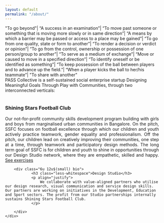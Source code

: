 ```yaml
---
layout: default
permalink: "/about/"
---
```


<div class="inner">
    <div class="row">
    <div class="12u 12u$(small) about-headline">
            <span id="js-rotating2">
                "To go beyond"|
                “A success in an examination”|
                “To move past someone or something that is moving more slowly or in same direction”|
                “A means by which a barrier may be passed or access to a place may be gained”|
                “To go from one quality, state or form to another”|
                “To render a decision or verdict or opinion”|
                “To go from the control, ownership or possession of one person/group to another”|
                “To serve as a medium of exchange”|
                “Move or caused to move in a specified direction”|
                “To identify oneself or be identified as something”|
                “To keep possession of the ball between players and to advance up the field.”|
                “When a player kicks the ball to her/his teammate”|
                "To share with another"
            </span>
    </div>  
    <div class="12u 12u$(small) about-headline">
        PASS Collective is a self-sustained social enterprise startup Designing Meaningful Goals Through Play with Communities, through two interconnected verticals:
    </div>
    </div>
    <br/>
    <div class="row">
        <div class="6u 12u$(small) bio">
            <h3 class="less-whitespace">Shining Stars Football Club</h3>
            <p align="justify">
                Our not-for-profit community skills development program building with girls and boys from marginalised urban communities in Bangalore. On the pitch, SSFC focuses on football excellence through which our children and youth actively practice teamwork, gender equality and professionalism. Off the pitch, our children lead on creatively improving their communities, one step at a time, through teamwork and participatory design methods. The long term goal of SSFC is for children and youth to shine in opportunities through our Design Studio network, where they are empathetic, skilled and happy.
 <a href="/exercises">See exercises</a>
            </p>
        </div>

        <div class="6u 12u$(small) bio">
                <h3 class="less-whitespace">Design Studio</h3>
                <p align="justify">
                    We collaborate with value-aligned partners who utilise our design research, visual communication and service design skills. Our partners are working on initiatives in the Development, Education and Sport sectors. The profit from our Studio partnerships internally sustains Shining Stars Football Club.
                </p>
          
        </div>
    </div>
</div>
